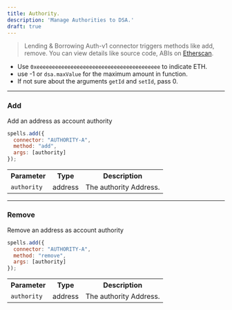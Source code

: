 ```yaml
---
title: Authority.
description: 'Manage Authorities to DSA.'
draft: true
---
```

> Lending & Borrowing
Auth-v1 connector triggers methods like add, remove. You can view details like source code, ABIs on [Etherscan](https://etherscan.io/address/0x6ce3e607c808b4f4c26b7f6adaeb619e49cabb25#code).

- Use `0xeeeeeeeeeeeeeeeeeeeeeeeeeeeeeeeeeeeeeeee` to indicate ETH.
- use -1 or `dsa.maxValue` for the maximum amount in function.
- If not sure about the arguments `getId` and `setId`, pass 0.

---

### Add

Add an address as account authority

```javascript
spells.add({
  connector: "AUTHORITY-A",
  method: "add",
  args: [authority]
});
```

<table class="table">
  <tr>
    <th>Parameter</th>
    <th>Type</th>
    <th>Description</th>
  </tr>
   <tr>
     <td><code>authority</code></td>
     <td>address</td>
     <td>The authority Address.</td>
   <tr>
</table>

---

### Remove

Remove an address as account authority

```javascript
spells.add({
  connector: "AUTHORITY-A",
  method: "remove",
  args: [authority]
});
```

<table class="table">
  <tr>
    <th>Parameter</th>
    <th>Type</th>
    <th>Description</th>
  </tr>
   <tr>
     <td><code>authority</code></td>
     <td>address</td>
     <td>The authority Address.</td>
   <tr>
</table>